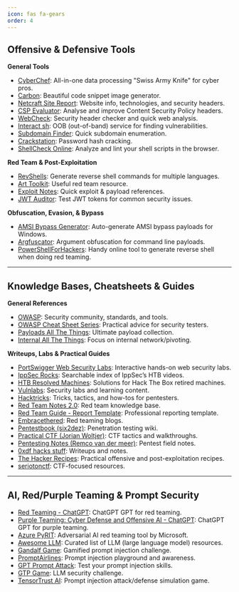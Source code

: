 ```yaml
---
icon: fas fa-gears
order: 4
---
```


## Offensive & Defensive Tools

**General Tools**
- <a href="https://gchq.github.io/CyberChef/" target="_blank">CyberChef</a>: All-in-one data processing "Swiss Army Knife" for cyber pros.
- <a href="https://carbon.now.sh/" target="_blank">Carbon</a>: Beautiful code snippet image generator.
- <a href="https://sitereport.netcraft.com/" target="_blank">Netcraft Site Report</a>: Website info, technologies, and security headers.
- <a href="https://csp-evaluator.withgoogle.com/" target="_blank">CSP Evaluator</a>: Analyse and improve Content Security Policy headers.
- <a href="https://web-check.xyz/" target="_blank">WebCheck</a>: Security header checker and quick web analysis.
- <a href="https://app.interactsh.com/#/" target="_blank">Interact sh</a>: OOB (out-of-band) service for finding vulnerabilities.
- <a href="https://subdomainfinder.c99.nl/" target="_blank">Subdomain Finder</a>: Quick subdomain enumeration.
- <a href="https://crackstation.net/" target="_blank">Crackstation</a>: Password hash cracking.
- <a href="https://www.shellcheck.net/" target="_blank">ShellCheck Online</a>: Analyze and lint your shell scripts in the browser.

**Red Team & Post-Exploitation**
- <a href="https://www.revshells.com/" target="_blank">RevShells</a>: Generate reverse shell commands for multiple languages.
- <a href="https://arttoolkit.github.io/" target="_blank">Art Toolkit</a>: Useful red team resource.
- <a href="https://exploit-notes.hdks.org/" target="_blank">Exploit Notes</a>: Quick exploit & payload references.
- <a href="https://jwtauditor.com/" target="_blank">JWT Auditor</a>: Test JWT tokens for common security issues.

**Obfuscation, Evasion, & Bypass**
- <a href="https://shaquibizhar.github.io/Amsi-bypass-generator/" target="_blank">AMSI Bypass Generator</a>: Auto-generate AMSI bypass payloads for Windows.
- <a href="https://argfuscator.net/" target="_blank">Argfuscator</a>: Argument obfuscation for command line payloads.
- <a href="https://powershellforhackers.com/tools/revshell/" target="_blank">PowerShellForHackers</a>: Handy online tool to generate reverse shell when doing red teaming.


---

## Knowledge Bases, Cheatsheets & Guides

**General References**
- <a href="https://owasp.org/" target="_blank">OWASP</a>: Security community, standards, and tools.
- <a href="https://cheatsheetseries.owasp.org/index.html" target="_blank">OWASP Cheat Sheet Series</a>: Practical advice for security testers.
- <a href="https://swisskyrepo.github.io/PayloadsAllTheThings/" target="_blank">Payloads All The Things</a>: Ultimate payload collection.
- <a href="https://swisskyrepo.github.io/InternalAllTheThings/" target="_blank">Internal All The Things</a>: Focus on internal network/pivoting.

**Writeups, Labs & Practical Guides**
- <a href="https://portswigger.net/web-security/all-labs" target="_blank">PortSwigger Web Security Labs</a>: Interactive hands-on web security labs.
- <a href="https://ippsec.rocks/?#" target="_blank">IppSec Rocks</a>: Searchable index of IppSec’s HTB videos.
- <a href="https://htbmachines.github.io/" target="_blank">HTB Resolved Machines</a>: Solutions for Hack The Box retired machines.
- <a href="https://vuln.dev/" target="_blank">Vulnlabs</a>: Security labs and learning content.
- <a href="https://book.hacktricks.xyz/" target="_blank">Hacktricks</a>: Tricks, tactics, and how-tos for pentesters.
- <a href="https://dmcxblue.gitbook.io/red-team-notes-2-0" target="_blank">Red Team Notes 2.0</a>: Red team knowledge base.
- <a href="https://redteam.guide/docs/Templates/report_template/" target="_blank">Red Team Guide - Report Template</a>: Professional reporting template.
- <a href="https://embracethered.com/blog/index.html" target="_blank">Embracethered</a>: Red teaming blogs.
- <a href="https://pentestbook.six2dez.com/" target="_blank">Pentestbook (six2dez)</a>: Penetration testing wiki.
- <a href="https://book.jorianwoltjer.com/" target="_blank">Practical CTF (Jorian Woltjer)</a>: CTF tactics and walkthroughs.
- <a href="https://notes.incendium.rocks/pentesting-notes" target="_blank">Pentesting Notes (Remco van der meer)</a>: Pentest field notes.
- <a href="https://0xdf.gitlab.io/" target="_blank">0xdf hacks stuff</a>: Writeups and notes.
- <a href="https://www.thehacker.recipes/" target="_blank">The Hacker Recipes</a>: Practical offensive and post-exploitation recipes.
- <a href="https://seriotonctf.github.io/" target="_blank">seriotonctf</a>: CTF-focused resources.

---

## AI, Red/Purple Teaming & Prompt Security

- <a href="https://chatgpt.com/g/g-RUHY05lkN-rt-red-teaming" target="_blank">Red Teaming - ChatGPT</a>: ChatGPT GPT for red teaming.
- <a href="https://chatgpt.com/g/g-k11N973rt-pt-purple-teaming-cyber-defense-and-offensive" target="_blank">Purple Teaming: Cyber Defense and Offensive AI - ChatGPT</a>: ChatGPT GPT for purple teaming.
- <a href="https://github.com/Azure/PyRIT" target="_blank">Azure PyRIT</a>: Adversarial AI red teaming tool by Microsoft.
- <a href="https://github.com/Hannibal046/Awesome-LLM" target="_blank">Awesome LLM</a>: Curated list of LLM (large language model) resources.
- <a href="https://gandalf.lakera.ai/baseline" target="_blank">Gandalf Game</a>: Gamified prompt injection challenge.
- <a href="https://promptairlines.com/" target="_blank">PromptAirlines</a>: Prompt injection playground and awareness.
- <a href="https://gpa.43z.one/" target="_blank">GPT Prompt Attack</a>: Test your prompt injection skills.
- <a href="https://gpt.43z.one/" target="_blank">GTP Game</a>: LLM security challenge.
- <a href="https://tensortrust.ai" target="_blank">TensorTrust AI</a>: Prompt injection attack/defense simulation game.

